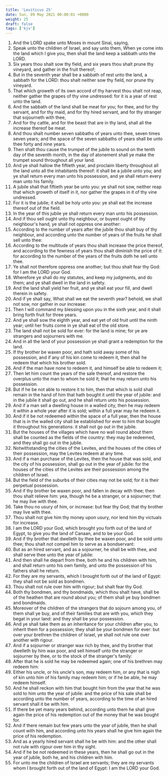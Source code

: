 ```yaml
---
title: 'Leviticus 25'
date: Sun, 09 May 2021 00:00:01 +0000
weight: 25
draft: false
tags: ['kjv'] 
---
```


1. And the LORD spake unto Moses in mount Sinai, saying,
2. Speak unto the children of Israel, and say unto them, When ye come into the land which I give you, then shall the land keep a sabbath unto the LORD.
3. Six years thou shalt sow thy field, and six years thou shalt prune thy vineyard, and gather in the fruit thereof;
4. But in the seventh year shall be a sabbath of rest unto the land, a sabbath for the LORD: thou shalt neither sow thy field, nor prune thy vineyard.
5. That which groweth of its own accord of thy harvest thou shalt not reap, neither gather the grapes of thy vine undressed: for it is a year of rest unto the land.
6. And the sabbath of the land shall be meat for you; for thee, and for thy servant, and for thy maid, and for thy hired servant, and for thy stranger that sojourneth with thee,
7. And for thy cattle, and for the beast that are in thy land, shall all the increase thereof be meat.
8. And thou shalt number seven sabbaths of years unto thee, seven times seven years; and the space of the seven sabbaths of years shall be unto thee forty and nine years.
9. Then shalt thou cause the trumpet of the jubile to sound on the tenth day of the seventh month, in the day of atonement shall ye make the trumpet sound throughout all your land.
10. And ye shall hallow the fiftieth year, and proclaim liberty throughout all the land unto all the inhabitants thereof: it shall be a jubile unto you; and ye shall return every man unto his possession, and ye shall return every man unto his family.
11. A jubile shall that fiftieth year be unto you: ye shall not sow, neither reap that which groweth of itself in it, nor gather the grapes in it of thy vine undressed.
12. For it is the jubile; it shall be holy unto you: ye shall eat the increase thereof out of the field.
13. In the year of this jubile ye shall return every man unto his possession.
14. And if thou sell ought unto thy neighbour, or buyest ought of thy neighbour's hand, ye shall not oppress one another:
15. According to the number of years after the jubile thou shalt buy of thy neighbour, and according unto the number of years of the fruits he shall sell unto thee:
16. According to the multitude of years thou shalt increase the price thereof, and according to the fewness of years thou shalt diminish the price of it: for according to the number of the years of the fruits doth he sell unto thee.
17. Ye shall not therefore oppress one another; but thou shalt fear thy God: for I am the LORD your God.
18. Wherefore ye shall do my statutes, and keep my judgments, and do them; and ye shall dwell in the land in safety.
19. And the land shall yield her fruit, and ye shall eat your fill, and dwell therein in safety.
20. And if ye shall say, What shall we eat the seventh year? behold, we shall not sow, nor gather in our increase:
21. Then I will command my blessing upon you in the sixth year, and it shall bring forth fruit for three years.
22. And ye shall sow the eighth year, and eat yet of old fruit until the ninth year; until her fruits come in ye shall eat of the old store.
23. The land shall not be sold for ever: for the land is mine; for ye are strangers and sojourners with me.
24. And in all the land of your possession ye shall grant a redemption for the land.
25. If thy brother be waxen poor, and hath sold away some of his possession, and if any of his kin come to redeem it, then shall he redeem that which his brother sold.
26. And if the man have none to redeem it, and himself be able to redeem it;
27. Then let him count the years of the sale thereof, and restore the overplus unto the man to whom he sold it; that he may return unto his possession.
28. But if he be not able to restore it to him, then that which is sold shall remain in the hand of him that hath bought it until the year of jubile: and in the jubile it shall go out, and he shall return unto his possession.
29. And if a man sell a dwelling house in a walled city, then he may redeem it within a whole year after it is sold; within a full year may he redeem it.
30. And if it be not redeemed within the space of a full year, then the house that is in the walled city shall be established for ever to him that bought it throughout his generations: it shall not go out in the jubile.
31. But the houses of the villages which have no wall round about them shall be counted as the fields of the country: they may be redeemed, and they shall go out in the jubile.
32. Notwithstanding the cities of the Levites, and the houses of the cities of their possession, may the Levites redeem at any time.
33. And if a man purchase of the Levites, then the house that was sold, and the city of his possession, shall go out in the year of jubile: for the houses of the cities of the Levites are their possession among the children of Israel.
34. But the field of the suburbs of their cities may not be sold; for it is their perpetual possession.
35. And if thy brother be waxen poor, and fallen in decay with thee; then thou shalt relieve him: yea, though he be a stranger, or a sojourner; that he may live with thee.
36. Take thou no usury of him, or increase: but fear thy God; that thy brother may live with thee.
37. Thou shalt not give him thy money upon usury, nor lend him thy victuals for increase.
38. I am the LORD your God, which brought you forth out of the land of Egypt, to give you the land of Canaan, and to be your God.
39. And if thy brother that dwelleth by thee be waxen poor, and be sold unto thee; thou shalt not compel him to serve as a bondservant:
40. But as an hired servant, and as a sojourner, he shall be with thee, and shall serve thee unto the year of jubile:
41. And then shall he depart from thee, both he and his children with him, and shall return unto his own family, and unto the possession of his fathers shall he return.
42. For they are my servants, which I brought forth out of the land of Egypt: they shall not be sold as bondmen.
43. Thou shalt not rule over him with rigour; but shalt fear thy God.
44. Both thy bondmen, and thy bondmaids, which thou shalt have, shall be of the heathen that are round about you; of them shall ye buy bondmen and bondmaids.
45. Moreover of the children of the strangers that do sojourn among you, of them shall ye buy, and of their families that are with you, which they begat in your land: and they shall be your possession.
46. And ye shall take them as an inheritance for your children after you, to inherit them for a possession; they shall be your bondmen for ever: but over your brethren the children of Israel, ye shall not rule one over another with rigour.
47. And if a sojourner or stranger wax rich by thee, and thy brother that dwelleth by him wax poor, and sell himself unto the stranger or sojourner by thee, or to the stock of the stranger's family:
48. After that he is sold he may be redeemed again; one of his brethren may redeem him:
49. Either his uncle, or his uncle's son, may redeem him, or any that is nigh of kin unto him of his family may redeem him; or if he be able, he may redeem himself.
50. And he shall reckon with him that bought him from the year that he was sold to him unto the year of jubile: and the price of his sale shall be according unto the number of years, according to the time of an hired servant shall it be with him.
51. If there be yet many years behind, according unto them he shall give again the price of his redemption out of the money that he was bought for.
52. And if there remain but few years unto the year of jubile, then he shall count with him, and according unto his years shall he give him again the price of his redemption.
53. And as a yearly hired servant shall he be with him: and the other shall not rule with rigour over him in thy sight.
54. And if he be not redeemed in these years, then he shall go out in the year of jubile, both he, and his children with him.
55. For unto me the children of Israel are servants; they are my servants whom I brought forth out of the land of Egypt: I am the LORD your God.
